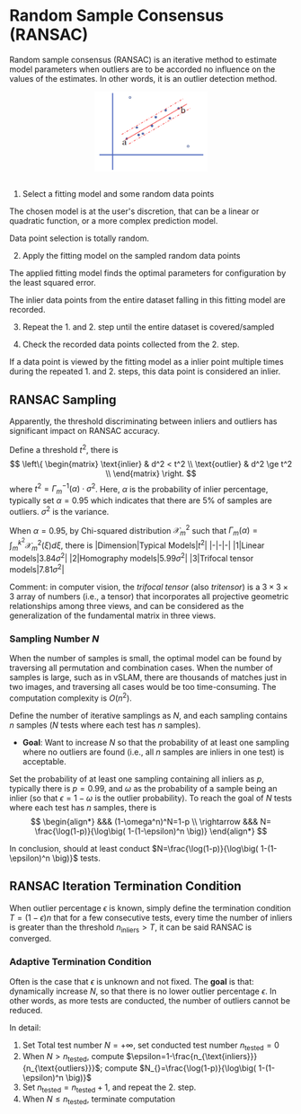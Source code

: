 # Random Sample Consensus (RANSAC)

Random sample consensus (RANSAC) is an iterative method to estimate model parameters when outliers are to be accorded no influence on the values of the estimates. In other words, it is an outlier detection method.

<div style="display: flex; justify-content: center;">
      <img src="imgs/ransac.png" width="40%" height="40%" alt="irq">
</div>
</br>

1. Select a fitting model and some random data points

The chosen model is at the user's discretion, that can be a linear or quadratic function, or a more complex prediction model.

Data point selection is totally random.

2. Apply the fitting model on the sampled random data points

The applied fitting model finds the optimal parameters for configuration by the least squared error.

The inlier data points from the entire dataset falling in this fitting model are recorded.

3. Repeat the 1. and 2. step until the entire dataset is covered/sampled

4. Check the recorded data points collected from the 2. step.

If a data point is viewed by the fitting model as a inlier point multiple times during the repeated 1. and 2. steps, this data point is considered an inlier.

## RANSAC Sampling

Apparently, the threshold discriminating between inliers and outliers has significant impact on RANSAC accuracy.

Define a threshold $t^2$, there is
$$
\left\{
    \begin{matrix}
        \text{inlier} & d^2 < t^2 \\
        \text{outlier} & d^2 \ge t^2 \\
    \end{matrix}
\right.
$$
where $t^2=\Gamma_m^{-1}(\alpha) \cdot \sigma^2$. 
Here, $\alpha$ is the probability of inlier percentage, typically set $\alpha=0.95$ which indicates that there are $5\%$ of samples are outliers. 
$\sigma^2$ is the variance.

When $\alpha=0.95$, by Chi-squared distribution $\mathcal{X}_m^2$ such that $\Gamma_m(\alpha)=\int^{k^2}_m \mathcal{X}^2_m (\xi) d\xi$, there is
|Dimension|Typical Models|$t^2$|
|-|-|-|
|$1$|Linear models|$3.84\sigma^2$|
|$2$|Homography models|$5.99\sigma^2$|
|$3$|Trifocal tensor models|$7.81\sigma^2$|

Comment: in computer vision, the *trifocal tensor* (also *tritensor*) is a $3 \times 3 \times 3$ array of numbers (i.e., a tensor) that incorporates all projective geometric relationships among three views, 
and can be considered as the generalization of the fundamental matrix in three views.

### Sampling Number $N$

When the number of samples is small, the optimal model can be found by traversing all permutation and combination cases.
When the number of samples is large, such as in vSLAM, there are thousands of matches just in two images, and traversing all cases would be too time-consuming.
The computation complexity is $O(n^2)$.

Define the number of iterative samplings as $N$, and each sampling contains $n$ samples ($N$ tests where each test has $n$ samples).

* **Goal**: Want to increase $N$ so that the probability of at least one sampling where no outliers are found (i.e., all $n$ samples are inliers in one test) is acceptable.

Set the probability of at least one sampling containing all inliers as $p$, typically there is $p=0.99$, and $\omega$ as the probability of a sample being an inlier (so that $\epsilon=1-\omega$ is the outlier probability).
To reach the goal of $N$ tests where each test has $n$ samples, there is
$$
\begin{align*}
&&&
(1-\omega^n)^N=1-p
\\ \rightarrow &&&
N=
\frac{\log(1-p)}{\log\big( 1-(1-\epsilon)^n \big)}
\end{align*}
$$

In conclusion, should at least conduct $N=\frac{\log(1-p)}{\log\big( 1-(1-\epsilon)^n \big)}$ tests.

## RANSAC Iteration Termination Condition

When outlier percentage $\epsilon$ is known, 
simply define the termination condition $T=(1-\epsilon)n$ that for a few consecutive tests, every time the number of inliers is greater than the threshold $n_{\text{inliers}}>T$,
it can be said RANSAC is converged.

### Adaptive Termination Condition

Often is the case that $\epsilon$ is unknown and not fixed. 
The **goal** is that: dynamically increase $N$, so that there is no lower outlier percentage $\epsilon$. In other words, as more tests are conducted, the number of outliers cannot be reduced.

In detail:

1. Set Total test number $N=+\infty$, set conducted test number $n_{\text{tested}}=0$
2. When $N>n_{\text{tested}}$, compute $\epsilon=1-\frac{n_{\text{inliers}}}{n_{\text{outliers}}}$; compute $N_{}=\frac{\log(1-p)}{\log\big( 1-(1-\epsilon)^n \big)}$
3. Set $n_{\text{tested}}=n_{\text{tested}}+1$, and repeat the 2. step.
4. When $N\le n_{\text{tested}}$, terminate computation